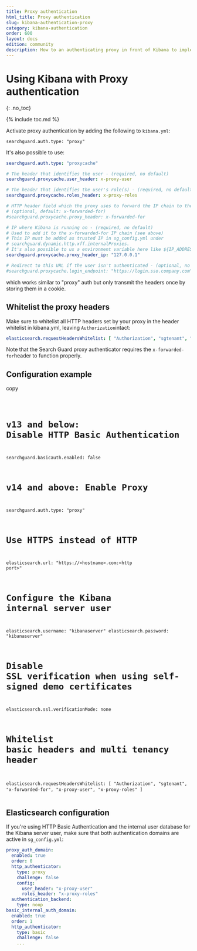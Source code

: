 ```yaml
---
title: Proxy authentication
html_title: Proxy authentication
slug: kibana-authentication-proxy
category: kibana-authentication
order: 600
layout: docs
edition: community
description: How to an authenticating proxy in front of Kibana to implement Single Sign On.
---
```

<!---
Copryight 2016-2017 floragunn GmbH
-->

# Using Kibana with Proxy authentication
{: .no_toc}

{% include toc.md %}

Activate proxy authentication by adding the following to `kibana.yml`:

```
searchguard.auth.type: "proxy"
```

It's also possible to use:

```yaml
searchguard.auth.type: "proxycache"

# The header that identifies the user - (required, no default)
searchguard.proxycache.user_header: x-proxy-user

# The header that identifies the user's role(s) - (required, no default)
searchguard.proxycache.roles_header: x-proxy-roles

# HTTP header field which the proxy uses to forward the IP chain to the endpoint, usually x-forwarded-for. 
# (optional, default: x-forwarded-for)
#searchguard.proxycache.proxy_header: x-forwarded-for

# IP where Kibana is running on - (required, no default)
# Used to add it to the x-forwarded-for IP chain (see above)
# This IP must be added as trusted IP in sg_config.yml under 
# searchguard.dynamic.http.xff.internalProxies. 
# It's also possible to us a environment variable here like ${IP_ADDRESS}
searchguard.proxycache.proxy_header_ip: "127.0.0.1"

# Redirect to this URL if the user isn't authenticated - (optional, no default)
#searchguard.proxycache.login_endpoint: "https://login.sso.company.com"
```

which works similar to "proxy" auth but only transmit the headers once by storing them in a cookie.


## Whitelist the proxy headers

Make sure to whitelist all HTTP headers set by your proxy in the header whitelist in kibana.yml, leaving `Authorization`intact:

```yaml
elasticsearch.requestHeadersWhitelist: [ "Authorization", "sgtenant", "x-forwarded-for", "x-proxy-user", "x-proxy-roles" ]
```

Note that the Search Guard proxy authenticator requires the `x-forwarded-for`header to function properly.

## Configuration example

<div class="code-highlight " data-label="">
<span class="js-copy-to-clipboard copy-code">copy</span> 
<pre class="language-yaml">
<code class=" js-code language-markup">

# v13 and below: Disable HTTP Basic Authentication
searchguard.basicauth.enabled: false

# v14 and above: Enable Proxy
searchguard.auth.type: "proxy"

# Use HTTPS instead of HTTP
elasticsearch.url: "https://&lt;hostname&gt;.com:&lt;http port&gt;"

# Configure the Kibana internal server user
elasticsearch.username: "kibanaserver"
elasticsearch.password: "kibanaserver"

# Disable SSL verification when using self-signed demo certificates
elasticsearch.ssl.verificationMode: none

# Whitelist basic headers and multi tenancy header
elasticsearch.requestHeadersWhitelist: [ "Authorization", "sgtenant", "x-forwarded-for", "x-proxy-user", "x-proxy-roles" ]
</code>
</pre>
</div>

## Elasticsearch configuration

If you're using HTTP Basic Authentication and the internal user database for the Kibana server user, make sure that both authentication domains are active in `sg_config.yml`:

```yaml
proxy_auth_domain:
  enabled: true
  order: 0
  http_authenticator:
    type: proxy
    challenge: false
    config:
      user_header: "x-proxy-user"
      roles_header: "x-proxy-roles"
  authentication_backend:
    type: noop
basic_internal_auth_domain: 
  enabled: true
  order: 1
  http_authenticator:
    type: basic
    challenge: false
    ...
```